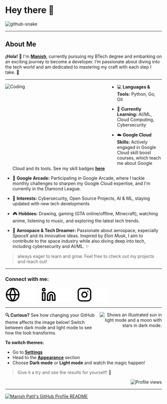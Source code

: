 # Hey there 👋

<!--  Snake eating live contributions  -->
<picture>
  <source media="(prefers-color-scheme: dark)" srcset="https://raw.githubusercontent.com/manishpatil55/manishpatil55/output/github-snake-dark.svg" />
  <source media="(prefers-color-scheme: light)" srcset="https://raw.githubusercontent.com/manishpatil55/manishpatil55/output/github-snake.svg" />
  <img alt="github-snake" src="https://raw.githubusercontent.com/manishpatil55/manishpatil55/output/github-snake.svg" />
</picture>

---

## About Me

**¡Hola!** 👋 I'm [**Manish**][website], currently pursuing my BTech degree and embarking on an exciting journey to become a developer. I’m passionate about diving into the tech world and am dedicated to mastering my craft with each step I take. 🚀

[website]: https://manishpatil55.github.io
---

<img align="left" alt="Coding" width="360" height="255" src="https://media.tenor.com/rePDfDWO3XoAAAAd/hacking.gif">

- 💻 **Languages & Tools:** Python, Go, Git
- 🔧 **Currently Learning:** AI/ML, Cloud Computing, Cybersecurity
- ☁️ **Google Cloud Skills:** Actively engaged in Google Cloud skill boost courses, which teach me about Google Cloud and its tools. See my skill badges [**here**](https://www.cloudskillsboost.google/public_profiles/d34b4468-ff57-480d-8675-b9a4e550d50b)
- 🌟 **Google Arcade:** Participating in Google Arcade, where I tackle monthly challenges to sharpen my Google Cloud expertise, and I'm currently in the Diamond League.
- 🌱 **Interests:** Cybersecurity, Open Source Projects, AI & ML, staying updated with new tech developments
- 🎮 **Hobbies:** Drawing, gaming (GTA online/offline, Minecraft), watching anime, listening to music, and exploring the latest tech trends.

- 🚀 **Aerospace & Tech Dreamer:** Passionate about aerospace, especially *SpaceX* and its innovative ideas. Inspired by *Elon Musk*, I aim to contribute to the space industry while also diving deep into tech, including cybersecurity and AI/ML. ✨

> always eager to learn and grow. Feel free to check out my projects and reach out!

---

### Connect with me:

[![website](./img/globe-light.svg)](https://manishpatil55.github.io#gh-light-mode-only)
[![website](./img/globe-dark.svg)](https://manishpatil55.github.io#gh-dark-mode-only)
&nbsp;&nbsp;
[![website](./img/linkedin-light.svg)](https://in.linkedin.com/in/manishkakulde#gh-light-mode-only)
[![website](./img/linkedin-dark.svg)](https://in.linkedin.com/in/manishkakulde#gh-dark-mode-only)
&nbsp;&nbsp;
[![website](./img/instagram-light.svg)](https://instagram.com/manishpatil.55#gh-light-mode-only)
[![website](./img/instagram-dark.svg)](https://instagram.com/manishpatil.55#gh-dark-mode-only)

---

<picture align="right"> 
  <source media="(prefers-color-scheme: dark)" srcset="https://user-images.githubusercontent.com/25423296/163456776-7f95b81a-f1ed-45f7-b7ab-8fa810d529fa.png">
  <source media="(prefers-color-scheme: light)" srcset="https://user-images.githubusercontent.com/25423296/163456779-a8556205-d0a5-45e2-ac17-42d089e3c3f8.png">
  <img width="200" align="right" alt="Shows an illustrated sun in light mode and a moon with stars in dark mode." src="https://user-images.githubusercontent.com/25423296/163456779-a8556205-d0a5-45e2-ac17-42d089e3c3f8.png">
</picture>

**🔍 Curious?** See how changing your GitHub theme affects the image below! Switch between dark mode and light mode to see how the look transforms.  
 
**To switch themes:**  
- Go to [**Settings**](https://github.com/settings/profile)  
- Head to the [**Appearance**](https://github.com/settings/appearance) section  
- Choose **Dark mode** or **Light mode** and watch the magic happen!  
  
> Give it a try and see the results for yourself! 👀  



<!--
![Alt text](https://spotify-recently-played-readme.vercel.app/api?user=dai8yewnucqjjqcjueoy94q16)
---

<div align="right">
  <a href="https://open.spotify.com/user/dai8yewnucqjjqcjueoy94q16">
    <img src="https://spotify-recently-played-readme.vercel.app/api?user=dai8yewnucqjjqcjueoy94q16&count=5&unique=true" alt="Spotify recently played" />
  </a>
</div>
-->


<p align="right">
  <img src="https://komarev.com/ghpvc/?username=manishpatil55&label=Profile%20views&color=0e75b6&style=flat" alt="Profile views" />
</p>

---

<!--
<p align="center"> 
  
  <img src="https://profile-counter.glitch.me/manishpatil55/count.svg" />
</p>
-->

<!--

<div align="left">
  <img src="https://cdn.jsdelivr.net/gh/devicons/devicon/icons/python/python-original.svg" height="40" alt="python logo"  />
  <img width="12" />
  <img src="https://cdn.jsdelivr.net/gh/devicons/devicon/icons/go/go-original.svg" height="40" alt="go logo"  />
  <img width="12" />
  <img src="https://cdn.jsdelivr.net/gh/devicons/devicon/icons/bash/bash-original.svg" height="40" alt="bash logo"  />
  <img width="12" />
  <img src="https://cdn.jsdelivr.net/gh/devicons/devicon/icons/googlecloud/googlecloud-original.svg" height="40" alt="googlecloud logo"  />
  <img width="12" />
  <img src="https://cdn.jsdelivr.net/gh/devicons/devicon/icons/amazonwebservices/amazonwebservices-plain-wordmark.svg" height="40" alt="amazonwebservices logo"  />
  <img width="12" />
  <img src="https://cdn.jsdelivr.net/gh/devicons/devicon/icons/git/git-original-wordmark.svg" height="40" alt="git logo"  />
  <img width="12" />
  <img src="https://cdn.jsdelivr.net/gh/devicons/devicon/icons/github/github-original.svg" height="40" alt="github logo"  />
  <img width="12" />
  <img src="https://cdn.jsdelivr.net/gh/devicons/devicon/icons/vscode/vscode-original.svg" height="40" alt="vscode logo"  />
  <img width="12" />
  <img src="https://cdn.jsdelivr.net/gh/devicons/devicon/icons/html5/html5-plain.svg" height="40" alt="html5 logo"  />
  <img width="12" />
  <img src="https://cdn.jsdelivr.net/gh/devicons/devicon/icons/css3/css3-plain.svg" height="40" alt="css3 logo"  />
  <img width="12" />
  <img src="https://cdn.jsdelivr.net/gh/devicons/devicon/icons/java/java-original.svg" height="40" alt="java logo"  />
  <img width="12" />
  <img src="https://cdn.jsdelivr.net/gh/devicons/devicon/icons/javascript/javascript-plain.svg" height="40" alt="javascript logo"  />
  <img width="12" />
  <img src="https://cdn.jsdelivr.net/gh/devicons/devicon/icons/react/react-original.svg" height="40" alt="react logo"  />
  <img width="12" />
  <img src="https://cdn.jsdelivr.net/gh/devicons/devicon/icons/wordpress/wordpress-plain.svg" height="40" alt="wordpress logo"  />
  <img width="12" />
  <img src="https://cdn.jsdelivr.net/gh/devicons/devicon/icons/figma/figma-original.svg" height="40" alt="figma logo"  />
  <img width="12" />
  <img src="https://cdn.jsdelivr.net/gh/devicons/devicon/icons/android/android-plain.svg" height="40" alt="android logo"  />
  <img width="12" />
  <img src="https://cdn.jsdelivr.net/gh/devicons/devicon/icons/androidstudio/androidstudio-original.svg" height="40" alt="androidstudio logo"  />
  <img width="12" />
  <img src="https://cdn.jsdelivr.net/gh/devicons/devicon/icons/jupyter/jupyter-original-wordmark.svg" height="40" alt="jupyter logo"  />
  <img width="12" />
  <img src="https://cdn.jsdelivr.net/gh/devicons/devicon/icons/tensorflow/tensorflow-original.svg" height="40" alt="tensorflow logo"  />
  <img width="12" />
  <img src="https://cdn.jsdelivr.net/gh/devicons/devicon/icons/opencv/opencv-original.svg" height="40" alt="opencv logo"  />
  <img width="12" />
  <img src="https://cdn.jsdelivr.net/gh/devicons/devicon/icons/linux/linux-original.svg" height="40" alt="linux logo"  />
  <img width="12" />
  <img src="https://cdn.jsdelivr.net/gh/devicons/devicon/icons/debian/debian-original.svg" height="40" alt="debian logo"  />
</div>

-->





<!-- TO DO: add more details about me later -->

<!--
<h3 align="left">Connect with me:</h3>
<p align="left">
  <a href="https://www.linkedin.com/in/manishkakulde" target="_blank">
    <img align="center" src="https://raw.githubusercontent.com/rahuldkjain/github-profile-readme-generator/master/src/images/icons/Social/linked-in-alt.svg" alt="LinkedIn" height="30" width="40" />
  </a>
  <a href="https://www.instagram.com/manishpatil.55" target="_blank">
    <img align="center" src="https://raw.githubusercontent.com/rahuldkjain/github-profile-readme-generator/master/src/images/icons/Social/instagram.svg" alt="Instagram" height="30" width="40" />
  </a>
  <a href="https://www.snapchat.com/add/manishpatil.55" target="_blank">
    <img align="center" src="https://raw.githubusercontent.com/rahuldkjain/github-profile-readme-generator/master/src/images/icons/Social/snapchat.svg" alt="Snapchat" height="30" width="40" />
  </a>
  <a href="https://www.cloudskillsboost.google/public_profiles/d34b4468-ff57-480d-8675-b9a4e550d50b" target="_blank">
    <img align="center" src="https://upload.wikimedia.org/wikipedia/commons/f/f0/Google_Cloud_Logo.png" alt="Google Cloud" height="30" width="40" />
  </a>
  <a href="https://developers.google.com/profile/u/102158925723354964370" target="_blank">
    <img align="center" src="https://upload.wikimedia.org/wikipedia/commons/3/3e/Google_Developers_Logo.png" alt="Google Developers" height="30" width="40" />
  </a>
</p>




###

###

<h3 align="left">🔥   My Stats :</h3>

###

<div align="center">
  <img src="https://streak-stats.demolab.com?user=maurodesouza&locale=en&mode=daily&theme=dark&hide_border=false&border_radius=5&order=3" height="220" alt="streak graph"  />
</div>

###





-->
<a href="https://github.com/manishpatil55/manishpatil55">
  <picture>
    <source media="(prefers-color-scheme: dark)" srcset="https://raw.githubusercontent.com/manishpatil55/manishpatil55/output/dark_mode.svg">
    <img alt="Manish Patil's GitHub Profile README" src="https://raw.githubusercontent.com/manishpatil55/manishpatil55/output/light_mode.svg">
  </picture>
</a>


